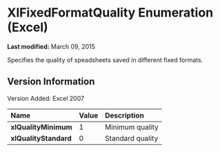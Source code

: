 
# XlFixedFormatQuality Enumeration (Excel)

 **Last modified:** March 09, 2015

Specifies the quality of speadsheets saved in different fixed formats.

## Version Information

Version Added: Excel 2007 



|**Name**|**Value**|**Description**|
|:-----|:-----|:-----|
| **xlQualityMinimum**|1|Minimum quality|
| **xlQualityStandard**|0|Standard quality|
